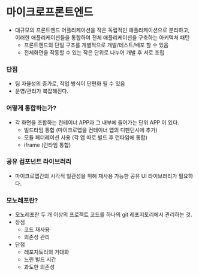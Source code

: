 # 마이크로프론트엔드

- 대규모의 프론트엔드 어플리케이션을 작은 독립적인 애플리케이션으로 분리하고, 이러한 애플리케이션들을 통합하여 전체 애플리케이션을 구축하는 아키텍쳐 패턴
  - 프론트엔드의 단일 구조를 개별적으로 개발/테스트/배포 할 수 있음
  - 전체화면을 작동할 수 있는 작은 단위로 나누어 개발 후 서로 조립

### 단점

- 팀 자율성의 증가로, 작업 방식이 단편화 될 수 있음
- 운영/관리가 복잡해진다.

### 어떻게 통합하는가?

- 각 화면을 조합하는 컨테이너 APP과 그 내부에 들어가는 단위 APP 이 있다.
  - 빌드타임 통합 (마이크로앱을 컨테이너 앱의 디펜던시에 추가)
  - 모듈 페더레이션 사용 (각 앱 따로 빌드 후 런타임에 통합)
  - iframe (런타임 통합)

### 공유 컴포넌트 라이브러리

- 마이크로앱간의 시각적 일관성을 위해 재사용 가능한 공유 UI 라이브러리가 필요하다.

### 모노레포란?

- 모노레포란 두 개 이상의 프로젝트 코드를 하나의 git 레포지토리에서 관리하는 것.
- 장점
  - 코드 재사용
  - 의존성 관리
- 단점
  - 레포지토리의 거대화
  - 느린 빌드 시간
  - 과도한 의존성
